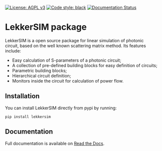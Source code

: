 [![License: AGPL v3](https://img.shields.io/badge/License-AGPL_v3-blue.svg)](https://www.gnu.org/licenses/agpl-3.0)
[![Code style: black](https://img.shields.io/badge/code%20style-black-000000.svg)](https://github.com/psf/black)
[![Documentation Status](https://readthedocs.org/projects/a-fmm/badge/?version=latest)](https://lekkersim.readthedocs.io/en/latest/?badge=latest)

# LekkerSIM package

LekkerSIM is a open source package for linear simulation of photonic circuit, based on the well known scattering matrix method.
Its features include:
- Easy calculation of S-parameters of a photonic circuit;
- A collection of pre-defined building blocks for easy definition of circuits;
- Parametric building blocks;
- Hierarchical circuit definition;
- Monitors inside the circuit for calculation of power flow.

## Installation
You can install LekkerSIM directly from pypi by running:

    pip install lekkersim

## Documentation
Full documentation is available on [Read the Docs](https://lekkersim.readthedocs.io).